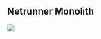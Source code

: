 ## Netrunner Monolith

![](http://1.bp.blogspot.com/-DR33Tz7JONU/UgrAQAr2CTI/AAAAAAAAA5A/3JlZGKbnKP0/s1600/Monolith_EmilioRodriguez.jpg)
